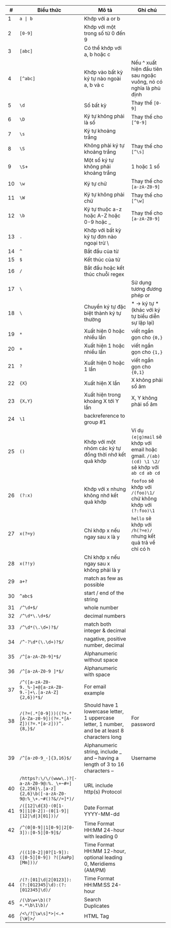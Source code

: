 | **#** | **Biểu thức**                                                                                   | **Mô tả**                                                                                       | **Ghi chú**                                                                                |
|-------|-------------------------------------------------------------------------------------------------|-------------------------------------------------------------------------------------------------|--------------------------------------------------------------------------------------------|
| 1     | `a \| b`                                                                                           | Khớp với a or b                                                                 |                                                                                            |
| 2     | `[0-9]`                                                                                           | Khớp với một trong số từ 0 đến 9                                                                |                                                                                            |
| 3     | `[abc]`                                                                                           | Có thể khớp với a, b hoặc c                                                                     |                                                                                            |
| 4     | `[^abc]`                                                                                          | Khớp vào bất kỳ ký tự nào ngoài a, b và c                                                       | Nếu ^ xuất hiện đầu tiên sau ngoặc vuông, nó có nghĩa là phủ định                          |
| 5     | `\d`                                                                                              | Số bất kỳ                                                                                       | Thay thế `[0-9] `                                                                            |
| 6     | `\D`                                                                                              | Ký tự không phải là số                                                                          | Thay thế cho `[^0-9]`                                                                        |
| 7     | `\s`                                                                                              | Ký tự khoảng trắng                                                                              |                                                                                            |
| 8     | `\S`                                                                                              | Không phải ký tự khoảng trắng                                                                   | Thay thế cho `[^\s]`                                                                         |
| 9     | `\S`+                                                                                             | Một số ký tự không phải khoảng trắng                                                            | 1 hoặc 1 số                                                                                |
| 10    | `\w`                                                                                              | Ký tự chữ                                                                                       | Thay thế cho `[a-zA-Z0-9]`                                                                   |
| 11    | `\W`                                                                                              | Ký tự không phải chữ                                                                            | Thay thế cho `[^\w]`                                                                         |
| 12    | `\b`                                                                                              | Ký tự thuộc a-z hoặc A-Z hoặc 0-9 hoặc _                                                        | Thay thế cho `[a-zA-Z0-9]`                                                                   |
| 13    | `.`                                                                                               | Khớp với bất kỳ ký tự đơn nào ngoại trừ \                                                       |                                                                                            |
| 14    | `^`                                                                                               | Bắt đầu của từ                                                                                  |                                                                                            |
| 15    | `$`                                                                                               | Kết thúc của từ                                                                                 |                                                                                            |
| 16    | `/`                                                                                               | Bắt đầu hoặc kết thúc chuỗi regex                                                               |                                                                                            |
| 17    | `\`|                                                                                              | Sử dụng tương đương phép or                                                                     | Hay dùng trong cặp ngoặc tròn                                                              |
| 18    | `\`                                                                                               | Chuyển ký tự đặc biệt thành ký tự thường                                                        | \* → ký tự * (khác với ký tự biểu diễn sự lặp lại)                                         |
| 19    | `*`                                                                                               | Xuất hiện 0 hoặc nhiều lần                                                                      | viết ngắn gọn cho `{0,}`                                                                     |
| 20    | `+`                                                                                               | Xuất hiện 1 hoặc nhiều lần                                                                      | viết ngắn gọn cho `{1,}`                                                                     |
| 21    | `?`                                                                                               | Xuất hiện 0 hoặc 1 lần                                                                          | viết ngắn gọn cho `{0,1}`                                                                    |
| 22    | `{X}`                                                                                             | Xuất hiện X lần                                                                                 | X không phải số âm                                                                         |
| 23    | `{X,Y}`                                                                                           | Xuất hiện trong khoảng X tới Y lần                                                              | X, Y không phải số âm                                                                      |
| 24    | `\1`                                                                                              | backreference to group #1                                                                       |                                                                                            |
| 25    | `()`                                                                                              | Khớp với một nhóm các ký tự đồng thời nhớ kết quả khớp                                          | Ví dụ `(e\|g)mail` sẽ khớp với email hoặc gmail. `/(ab) (cd) \1 \2/` sẽ khớp với `ab cd ab cd` |
| 26    | `(?:x)`                                                                                           | Khớp với x nhưng không nhớ kết quả khớp                                                         | `foofoo` sẽ khớp với `/(foo)\1/` chứ không khớp với `(?:foo)\1`                                |
| 27    | `x(?=y)`                                                                                          | Chỉ khớp x nếu ngay sau x là y                                                                  | `hello` sẽ khớp với `/h(?=e)/` nhưng kết quả trả về chỉ có h                                 |
| 28    | `x(?!y)`                                                                                          | Chỉ khớp x nếu ngay sau x không phải là y                                                       |                                                                                            |
| 29    | `a+?`                                                                                             | match as few as possible                                                                        |                                                                                            |
| 30    | `^abc$`                                                                                           | start / end of the string                                                                       |                                                                                            |
| 31    | `/^\d+$/`                                                                                         | whole number                                                                                    |                                                                                            |
| 32    | `/^\d*\.\d+$/`                                                                                    | decimal numbers                                                                                 |                                                                                            |
| 33    | `/^\d*(\.\d+)?$/`                                                                                 | match both integer & decimal                                                                    |                                                                                            |
| 34    | `/^-?\d*(\.\d+)?$/`                                                                               | nagative, positive number, decimal                                                              |                                                                                            |
| 35    | `/^[a-zA-Z0-9]*$/`                                                                                | Alphanumeric without space                                                                      |                                                                                            |
| 36    | `/^[a-zA-Z0-9 ]*$/`                                                                               | Alphanumeric with space                                                                         |                                                                                            |
| 37    | `/^([a-zA-Z0-9._%-]+@[a-zA-Z0-9.-]+\.[a-zA-Z]{2,6})*$/`                                           | For email example                                                                               |                                                                                            |
| 38    | `/(?=(.*[0-9]))((?=.*[A-Za-z0-9])(?=.*[A-Z])(?=.*[a-z]))^.{8,}$/`                                 | Should have 1 lowercase letter, 1 uppercase letter, 1 number, and be at least 8 characters long | For password                                                                               |
| 39    | `/^[a-z0-9_-]{3,16}$/`                                                                            | Alphanumeric string, include _ and – having a length of 3 to 16 characters –                    | Username                                                                                   |
| 40    | `/https?:\/\/(www\.)?[-a-zA-Z0-9@:%._\+~#=]{2,256}\.[a-z]{2,6}\b([-a-zA-Z0-9@:%_\+.~#()?&//=]*)/` | URL include http(s) Protocol                                                                    |                                                                                            |
| 41    | `/([12]\d{3}-(0[1-9]\|1[0-2])-(0[1-9]\|[12]\d\|3[01]))/ `                                         | Date Format YYYY-MM-dd                                                                          |                                                                                            |
| 42    | `/^(0[0-9]\|1[0-9]\|2[0-3]):[0-5][0-9]$/`                                                         | Time Format HH:MM 24-hour with leading 0                                                        |                                                                                            |
| 43    | `/((1[0-2]\|0?[1-9]):([0-5][0-9]) ?([AaPp][Mm]))/  `                                              | Time Format HH:MM 12-hour, optional leading 0, Meridiems (AM/PM)                                |                                                                                            |
| 44    | `/(?:[01]\d\|2[0123]):(?:[012345]\d):(?:[012345]\d)/ `                                            | Time Format HH:MM:SS 24-hour                                                                    |                                                                                            |
| 45    | `/(\b\w+\b)(?=.*\b\1\b)/ `                                                                        | Search Duplicates                                                                               |                                                                                            |
| 46    | `/<\/?[\w\s]*>\|<.+[\W]>/`                                                                        | HTML Tag                                                                                        |                                                                                            |